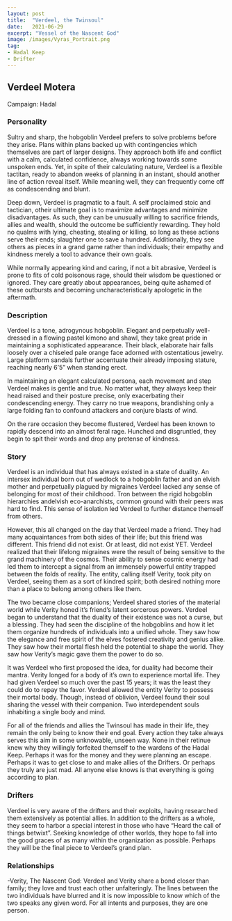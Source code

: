 ```yaml
---
layout: post
title:  "Verdeel, the Twinsoul"
date:   2021-06-29
excerpt: "Vessel of the Nascent God"
image: /images/Vyras_Portrait.png
tag:
- Hadal Keep
- Drifter
---
```


## Verdeel Motera
Campaign: Hadal

### Personality
Sultry and sharp, the hobgoblin Verdeel prefers to solve problems before they arise. Plans within plans backed up with contingencies which themselves are part of larger designs. They approach both life and conflict with a calm, calculated confidence, always working towards some unspoken ends. Yet, in spite of their calculating nature, Verdeel is a flexible tactitan, ready to abandon weeks of planning in an instant, should another line of action reveal itself. While meaning well, they can frequently come off as condescending and blunt.

Deep down, Verdeel is pragmatic to a fault. A self proclaimed stoic and tactician, otheir ultimate goal is to maximize advantages and minimize disadvantages.  As such, they can be unusually willing to sacrifice friends, allies and wealth, should the outcome be sufficiently rewarding. They hold no qualms with lying, cheating, stealing or killing, so long as these actions serve their ends; slaughter one to save a hundred. Additionally, they see others as pieces in a grand game rather than individuals; their empathy and kindness merely a tool to advance their own goals.

While normally appearing kind and caring, if not a bit abrasive, Verdeel is prone to fits of cold poisonous rage, should their wisdom be questioned or ignored. They care greatly about appearances, being quite ashamed of these outbursts and becoming uncharacteristically apologetic in the aftermath.



### Description

Verdeel is a tone, adrogynous hobgoblin. Elegant and perpetually well-dressed in a flowing pastel kimono and shawl, they take great pride in maintaining a sophisticated appearance. Their black, elaborate hair falls loosely over a chiseled pale orange face adorned with ostentatious jewelry. Large platform sandals further accentuate their already imposing stature, reaching nearly 6’5” when standing erect. 

In maintaining an elegant calculated persona, each movement and step Verdeel makes is gentle and true. No matter what, they always keep their head raised and their posture precise, only exacerbating their condescending energy. They carry no true weapons, brandishing only a large folding fan to confound attackers and conjure blasts of wind.

On the rare occasion they become flustered, Verdeel has been known to rapidly descend into an almost feral rage. Hunched and disgruntled, they begin to spit their words and drop any pretense of kindness. 


### Story

Verdeel is an individual that has always existed in a state of duality. An intersex individual born out of wedlock to a hobgoblin father and an elvish mother and perpetually plagued by migraines Verdeel lacked any sense of belonging for most of their childhood. Tron between the rigid hobgoblin hierarchies andelvish eco-anarchists, common ground with their peers was hard to find. This sense of isolation led Verdeel to further distance themself from others. 

However, this all changed on the day that Verdeel made a friend. They had many acquaintances from both sides of their life; but this friend was different. This friend did not exist. Or at least, did not exist YET. Verdeel realized that their lifelong migraines were the result of being sensitive to the grand machinery of the cosmos. Their ability to sense cosmic energy had led them to intercept a signal from an immensely powerful entity trapped between the folds of reality. The entity, calling itself Verity, took pity on Verdeel, seeing them as a sort of kindred spirit; both desired nothing more than a place to belong among others like them.

The two became close companions; Verdeel shared stories of the material world while Verity honed it’s friend’s latent sorcerous powers. Verdeel began to understand that the duality of their existence was not a curse, but a blessing. They had seen the discipline of the hobgoblins and how it let them organize hundreds of individuals into a unified whole. They saw how the elegance and free spirit of the elves fostered creativity and genius alike.  They saw how their mortal flesh held the potential to shape the world. They saw how Verity’s magic gave them the power to do so.

It was Verdeel who first proposed the idea, for duality had become their mantra. Verity longed for a body of it’s own to experience mortal life. They had given Verdeel so much over the past 15 years; it was the least they could do to repay the favor. Verdeel allowed the entity Verity to possess their mortal body. Though, instead of oblivion, Verdeel found their soul sharing the vessel with their companion. Two interdependent souls inhabiting a single body and mind. 

For all of the friends and allies the Twinsoul has made in their life, they remain the only being to know their end goal. Every action they take always serves this aim in some unknowable, unseen way. None in their retinue knew why they willingly forfeited themself to the wardens of the Hadal Keep. Perhaps it was for the money and they were planning an escape. Perhaps it was to get close to and make allies of the Drifters. Or perhaps they truly are just mad. All anyone else knows is that everything is going according to plan.

### Drifters

Verdeel is very aware of the drifters and their exploits, having researched them extensively as potential allies. In addition to the drifters as a whole, they seem to harbor a special interest in those who have “Heard the call of things betwixt”. Seeking knowledge of other worlds, they hope to fall into the good graces of as many within the organization as possible. Perhaps they will be the final piece to Verdeel’s grand plan.

### Relationships
-Verity, The Nascent God: Verdeel and Verity share a bond closer than family; they love and trust each other unfalteringly. The lines between the two individuals have blurred and it is now impossible to know which of the two speaks any given word. For all intents and purposes, they are one person.


